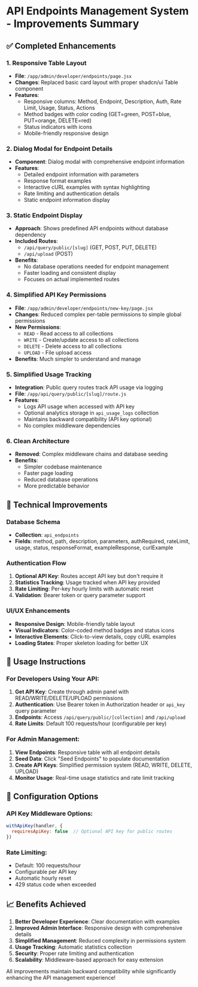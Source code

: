 # API Endpoints Management System - Improvements Summary

## ✅ Completed Enhancements

### 1. Responsive Table Layout
- **File**: `/app/admin/developer/endpoints/page.jsx`
- **Changes**: Replaced basic card layout with proper shadcn/ui Table component
- **Features**:
  - Responsive columns: Method, Endpoint, Description, Auth, Rate Limit, Usage, Status, Actions
  - Method badges with color coding (GET=green, POST=blue, PUT=orange, DELETE=red)
  - Status indicators with icons
  - Mobile-friendly responsive design

### 2. Dialog Modal for Endpoint Details
- **Component**: Dialog modal with comprehensive endpoint information
- **Features**:
  - Detailed endpoint information with parameters
  - Response format examples
  - Interactive cURL examples with syntax highlighting
  - Rate limiting and authentication details
  - Static endpoint information display

### 3. Static Endpoint Display
- **Approach**: Shows predefined API endpoints without database dependency
- **Included Routes**:
  - `/api/query/public/[slug]` (GET, POST, PUT, DELETE)
  - `/api/upload` (POST)
- **Benefits**: 
  - No database operations needed for endpoint management
  - Faster loading and consistent display
  - Focuses on actual implemented routes

### 4. Simplified API Key Permissions
- **File**: `/app/admin/developer/endpoints/new-key/page.jsx`
- **Changes**: Reduced complex per-table permissions to simple global permissions
- **New Permissions**:
  - `READ` - Read access to all collections
  - `WRITE` - Create/update access to all collections  
  - `DELETE` - Delete access to all collections
  - `UPLOAD` - File upload access
- **Benefits**: Much simpler to understand and manage

### 5. Simplified Usage Tracking
- **Integration**: Public query routes track API usage via logging
- **File**: `/app/api/query/public/[slug]/route.js`
- **Features**:
  - Logs API usage when accessed with API key
  - Optional analytics storage in `api_usage_logs` collection
  - Maintains backward compatibility (API key optional)
  - No complex middleware dependencies

### 6. Clean Architecture
- **Removed**: Complex middleware chains and database seeding
- **Benefits**:
  - Simpler codebase maintenance
  - Faster page loading
  - Reduced database operations
  - More predictable behavior

## 🎯 Technical Improvements

### Database Schema
- **Collection**: `api_endpoints`
- **Fields**: method, path, description, parameters, authRequired, rateLimit, usage, status, responseFormat, exampleResponse, curlExample

### Authentication Flow
1. **Optional API Key**: Routes accept API key but don't require it
2. **Statistics Tracking**: Usage tracked when API key provided
3. **Rate Limiting**: Per-key hourly limits with automatic reset
4. **Validation**: Bearer token or query parameter support

### UI/UX Enhancements
- **Responsive Design**: Mobile-friendly table layout
- **Visual Indicators**: Color-coded method badges and status icons
- **Interactive Elements**: Click-to-view details, copy cURL examples
- **Loading States**: Proper skeleton loading for better UX

## 🚀 Usage Instructions

### For Developers Using Your API:
1. **Get API Key**: Create through admin panel with READ/WRITE/DELETE/UPLOAD permissions
2. **Authentication**: Use Bearer token in Authorization header or `api_key` query parameter
3. **Endpoints**: Access `/api/query/public/[collection]` and `/api/upload`
4. **Rate Limits**: Default 100 requests/hour (configurable per key)

### For Admin Management:
1. **View Endpoints**: Responsive table with all endpoint details
2. **Seed Data**: Click "Seed Endpoints" to populate documentation
3. **Create API Keys**: Simplified permission system (READ, WRITE, DELETE, UPLOAD)
4. **Monitor Usage**: Real-time usage statistics and rate limit tracking

## 🔧 Configuration Options

### API Key Middleware Options:
```javascript
withApiKey(handler, {
  requiresApiKey: false  // Optional API key for public routes
})
```

### Rate Limiting:
- Default: 100 requests/hour
- Configurable per API key
- Automatic hourly reset
- 429 status code when exceeded

## 📈 Benefits Achieved

1. **Better Developer Experience**: Clear documentation with examples
2. **Improved Admin Interface**: Responsive design with comprehensive details
3. **Simplified Management**: Reduced complexity in permissions system
4. **Usage Tracking**: Automatic statistics collection
5. **Security**: Proper rate limiting and authentication
6. **Scalability**: Middleware-based approach for easy extension

All improvements maintain backward compatibility while significantly enhancing the API management experience!